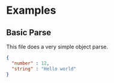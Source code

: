 # Examples

## Basic Parse

This file does a very simple object parse.

```json
{
  "number" : 12,
  "string" : "Hello world"
}
```
